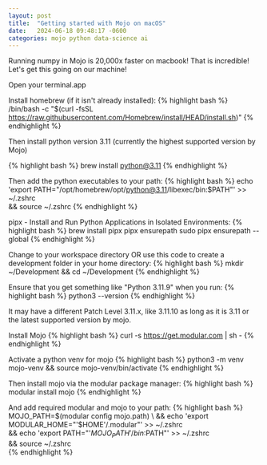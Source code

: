 ```yaml
---
layout: post
title:  "Getting started with Mojo on macOS"
date:   2024-06-18 09:48:17 -0600
categories: mojo python data-science ai
---
```

Running numpy in Mojo is 20,000x faster on macbook!  That is incredible!  Let's get this going on our machine!

Open your terminal.app

Install homebrew (if it isn't already installed):
{% highlight bash %}
/bin/bash -c "$(curl -fsSL <https://raw.githubusercontent.com/Homebrew/install/HEAD/install.sh>)"
{% endhighlight %}

Then install python version 3.11 (currently the highest supported version by Mojo)

{% highlight bash %}
brew install python@3.11
{% endhighlight %}

Then add the python executables to your path:
{% highlight bash %}
echo 'export PATH="/opt/homebrew/opt/python@3.11/libexec/bin:$PATH"' >> ~/.zshrc \
  && source ~/.zshrc
{% endhighlight %}

pipx - Install and Run Python Applications in Isolated Environments:
{% highlight bash %}
brew install pipx
pipx ensurepath
sudo pipx ensurepath --global
{% endhighlight %}

Change to your workspace directory 
 OR use this code to create a development folder in your home directory:
{% highlight bash %}
mkdir ~/Development && cd ~/Development
{% endhighlight %}

Ensure that you get something like "Python 3.11.9" when you run:
{% highlight bash %}
python3 --version
{% endhighlight %}

It may have a different Patch Level 3.11.x, like 3.11.10 as long as it is 3.11 or the latest supported version by mojo.

Install Mojo 
{% highlight bash %}
curl -s https://get.modular.com | sh -
{% endhighlight %}

Activate a python venv for mojo
{% highlight bash %}
python3 -m venv mojo-venv && source mojo-venv/bin/activate
{% endhighlight %}

Then install mojo via the modular package manager:
{% highlight bash %}
modular install mojo
{% endhighlight %}

And add required modular and mojo to your path:
{% highlight bash %}
MOJO_PATH=$(modular config mojo.path) \
  && echo 'export MODULAR_HOME="'$HOME'/.modular"' >> ~/.zshrc \
  && echo 'export PATH="'$MOJO_PATH'/bin:$PATH"' >> ~/.zshrc \
  && source ~/.zshrc  
{% endhighlight %}
